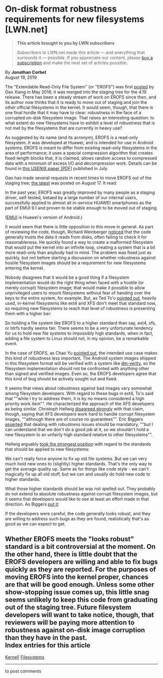 # On-disk format robustness requirements for new filesystems [LWN.net]

> **This article brought to you by LWN subscribers**
> 
> Subscribers to LWN.net made this article — and everything that surrounds it — possible. If you appreciate our content, please [buy a subscription](/Promo/nst-nag3/subscribe) and make the next set of articles possible. 

By **Jonathan Corbet**  
August 19, 2019 

The "Extendable Read-Only File System" (or "EROFS") was first [posted](https://lore.kernel.org/lkml/1527764767-22190-1-git-send-email-gaoxiang25@huawei.com/) by Gao Xiang in May 2018; it was merged into the staging tree for the 4.19 release. There has been a steady stream of work on EROFS since then, and its author now thinks that it is ready to move out of staging and join the other official filesystems in the kernel. It would seem, though, that there is one final hurdle that it may have to clear: robustness in the face of a corrupted on-disk filesystem image. That raises an interesting question: to what extent do new filesystems have to exhibit a level of robustness that is not met by the filesystems that are currently in heavy use? 

As suggested by its name (and its acronym), EROFS is a read-only filesystem. It was developed at Huawei, and is intended for use in Android systems. EROFS is meant to differ from existing read-only filesystems in the area of performance; it uses a special compression algorithm that creates fixed-length blocks that, it is claimed, allows random access to compressed data with a minimum of excess I/O and decompression work. Details can be found in [this USENIX paper [PDF]](https://www.usenix.org/system/files/atc19-gao.pdf) published in July. 

Gao has made several requests in recent times to move EROFS out of the staging tree; [the latest](/ml/linux-kernel/20190817082313.21040-1-hsiangkao@aol.com/) was posted on August 17. It read: 

In the past year, EROFS was greatly improved by many people as a staging driver, self-tested, betaed by a large number of our internal users, successfully applied to almost all in-service HUAWEI smartphones as the part of EMUI 9.1 and proven to be stable enough to be moved out of staging. 

([EMUI](https://en.wikipedia.org/wiki/Huawei_EMUI) is Huawei's version of Android.) 

It would seem that there is little opposition to this move in general. As part of reviewing the code, though, Richard Weinberger [noticed](/ml/linux-kernel/1163995781.68824.1566084358245.JavaMail.zimbra@nod.at/) that the code generally trusts the data it reads from disks, often failing to check it for reasonableness. He quickly found a way to create a malformed filesystem that would put the kernel into an infinite loop, creating a system that is a bit more read-only than anybody had in mind. The problem was fixed just as quickly, but not before starting a discussion on whether robustness against hostile filesystem images should be a requirement for new filesystems entering the kernel. 

Nobody disagrees that it would be a good thing if a filesystem implementation would do the right thing when faced with a hostile (or merely corrupt) filesystem image; that would make it possible to allow unprivileged users to mount filesystems without fear of handing over the keys to the entire system, for example. But, as Ted Ts'o [pointed out](/ml/linux-kernel/20190818151154.GA32157@mit.edu/), heavily used, in-kernel filesystems like ext4 and XFS don't meet that standard now, so requiring new filesystems to reach that level of robustness is presenting them with a higher bar: 

So holding a file system like EROFS to a higher standard than say, ext4, xfs, or btrfs hardly seems fair. There seems to be a very unfortunate tendency for us to hold new file systems to impossibly high standards, when in fact, adding a file system to Linux should not, in my opinion, be a remarkable event. 

In the case of EROFS, as Chao Yu [pointed out](/ml/linux-kernel/8319896b-22c1-0550-f464-f4419a70202e@kernel.org/), the intended use case makes this kind of robustness less important. The Android system images shipped in this filesystem format will be verified with a system like [dm-verity](https://source.android.com/security/verifiedboot/dm-verity), so the filesystem implementation should not be confronted with anything other than signed and verified images. Even so, the EROFS developers agree that this kind of bug should be actively sought out and fixed. 

It seems that views about robustness against bad images vary somewhat among filesystem developers. With regard to these bugs in ext4, Ts'o said that ""while I try to address them, it is by no means considered a high priority work item"". He characterized the approach of the XFS developers as being similar. Christoph Hellwig [disagreed strongly](/ml/linux-kernel/20190818155812.GB13230@infradead.org/) with that claim, though, saying that XFS developers work hard to handle corrupt filesystem images, ""although there are of course no guarantees"". Eric Biggers [asserted](/ml/linux-kernel/20190818161638.GE1118@sol.localdomain/) that dealing with robustness issues should be mandatory, ""but I can understand that we don't do a good job at it, so we shouldn't hold a new filesystem to an unfairly high standard relative to other filesystems"". 

Hellwig arguably [took the strongest position](/ml/linux-kernel/20190818162201.GA16269@infradead.org/) with regard to the standards that should be applied to new filesystems: 

We can't really force anyone to fix up old file systems. But we can very much hold new ones to (slightly) higher standards. That's the only way to get the average quality up. Same as for things like code style - we can't magically fix up all old stuff, but we can and usually do hold new code to higher standards. 

What those higher standards should be was not spelled out. They probably do not extend to absolute robustness against corrupt filesystem images, but it seems that developers would like to see at least an effort made in that direction. As Biggers [put it](/ml/linux-kernel/20190818172938.GA14413@sol.localdomain/): 

If the developers were careful, the code generally looks robust, and they are willing to address such bugs as they are found, realistically that's as good as we can expect to get. 

Whether EROFS meets the "looks robust" standard is a bit controversial at the moment. On the other hand, there is little doubt that the EROFS developers are willing and able to fix bugs quickly as they are reported. For the purposes of moving EROFS into the kernel proper, chances are that will be good enough. Unless some other show-stopping issue comes up, this little snag seems unlikely to keep this code from graduating out of the staging tree. Future filesystem developers will want to take notice, though, that reviewers will be paying more attention to robustness against on-disk image corruption than they have in the past.  
Index entries for this article  
---  
[Kernel](/Kernel/Index)| [Filesystems](/Kernel/Index#Filesystems)  
  


* * *

to post comments 
